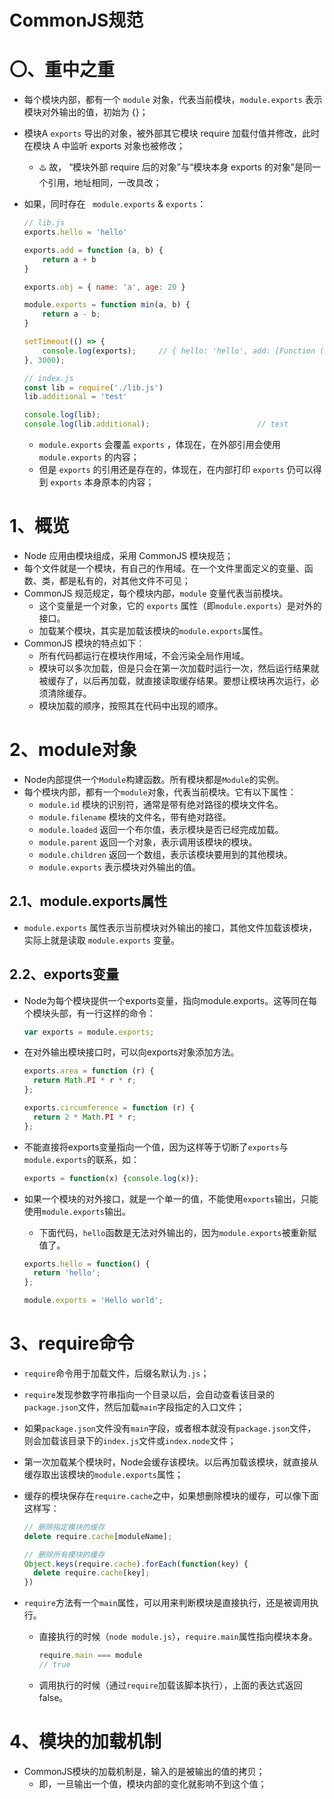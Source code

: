 # CommonJS规范

# 〇、重中之重

* 每个模块内部，都有一个 `module` 对象，代表当前模块，`module.exports` 表示模块对外输出的值，初始为 {}； 

* 模块A `exports` 导出的对象，被外部其它模块 require 加载付值并修改，此时在模块 A 中监听 exports 对象也被修改；

  * ♨️ 故， “模块外部 require 后的对象”与“模块本身 exports 的对象”是同一个引用，地址相同，一改具改；

* 如果，同时存在 ` module.exports` &  `exports`：

  ```js
  // lib.js
  exports.hello = 'hello'
  
  exports.add = function (a, b) {
      return a + b
  }
  
  exports.obj = { name: 'a', age: 20 }
  
  module.exports = function min(a, b) {
      return a - b;
  }
  
  setTimeout(() => {
      console.log(exports);		// { hello: 'hello', add: [Function (anonymous)], obj: { name: 'a', age: 20 } }
  }, 3000);
  ```

  ```js
  // index.js
  const lib = require('./lib.js')
  lib.additional = 'test'
  
  console.log(lib);																		// [Function: min] { additional: 'test' }
  console.log(lib.additional);                        // test
  ```

  * `module.exports` 会覆盖 `exports` ，体现在，在外部引用会使用 `module.exports` 的内容；
  * 但是 `exports` 的引用还是存在的，体现在，在内部打印 `exports` 仍可以得到 `exports` 本身原本的内容；

# 1、概览

* Node 应用由模块组成，采用 CommonJS 模块规范；
* 每个文件就是一个模块，有自己的作用域。在一个文件里面定义的变量、函数、类，都是私有的，对其他文件不可见；
* CommonJS 规范规定，每个模块内部，`module` 变量代表当前模块。
  * 这个变量是一个对象，它的 `exports` 属性（即`module.exports`）是对外的接口。
  * 加载某个模块，其实是加载该模块的`module.exports`属性。
* CommonJS 模块的特点如下：
  * 所有代码都运行在模块作用域，不会污染全局作用域。
  * 模块可以多次加载，但是只会在第一次加载时运行一次，然后运行结果就被缓存了，以后再加载，就直接读取缓存结果。要想让模块再次运行，必须清除缓存。
  * 模块加载的顺序，按照其在代码中出现的顺序。

# 2、module对象

* Node内部提供一个`Module`构建函数。所有模块都是`Module`的实例。
* 每个模块内部，都有一个`module`对象，代表当前模块。它有以下属性：
  * `module.id` 模块的识别符，通常是带有绝对路径的模块文件名。
  * `module.filename` 模块的文件名，带有绝对路径。
  * `module.loaded` 返回一个布尔值，表示模块是否已经完成加载。
  * `module.parent` 返回一个对象，表示调用该模块的模块。
  * `module.children` 返回一个数组，表示该模块要用到的其他模块。
  * `module.exports` 表示模块对外输出的值。 

## 2.1、module.exports属性

* `module.exports` 属性表示当前模块对外输出的接口，其他文件加载该模块，实际上就是读取 `module.exports` 变量。

## 2.2、exports变量

* Node为每个模块提供一个exports变量，指向module.exports。这等同在每个模块头部，有一行这样的命令：

  ```js
  var exports = module.exports;
  ```
  

* 在对外输出模块接口时，可以向exports对象添加方法。

  ```js
  exports.area = function (r) {
    return Math.PI * r * r;
  };
  
  exports.circumference = function (r) {
    return 2 * Math.PI * r;
  };
  ```

* 不能直接将exports变量指向一个值，因为这样等于切断了`exports`与`module.exports`的联系，如：

  ```js
  exports = function(x) {console.log(x)};
  ```

* 如果一个模块的对外接口，就是一个单一的值，不能使用`exports`输出，只能使用`module.exports`输出。

  * 下面代码，`hello`函数是无法对外输出的，因为`module.exports`被重新赋值了。

  ```js
  exports.hello = function() {
    return 'hello';
  };
  
  module.exports = 'Hello world';
  ```

# 3、require命令

* `require`命令用于加载文件，后缀名默认为`.js`；

* `require`发现参数字符串指向一个目录以后，会自动查看该目录的`package.json`文件，然后加载`main`字段指定的入口文件；

* 如果`package.json`文件没有`main`字段，或者根本就没有`package.json`文件，则会加载该目录下的`index.js`文件或`index.node`文件；

* 第一次加载某个模块时，Node会缓存该模块。以后再加载该模块，就直接从缓存取出该模块的`module.exports`属性；

* 缓存的模块保存在`require.cache`之中，如果想删除模块的缓存，可以像下面这样写：

  ```js
  // 删除指定模块的缓存
  delete require.cache[moduleName];
  
  // 删除所有模块的缓存
  Object.keys(require.cache).forEach(function(key) {
    delete require.cache[key];
  })
  ```

* `require`方法有一个`main`属性，可以用来判断模块是直接执行，还是被调用执行。

  * 直接执行的时候（`node module.js`），`require.main`属性指向模块本身。

    ```js
    require.main === module
    // true
    ```

  * 调用执行的时候（通过`require`加载该脚本执行），上面的表达式返回false。

# 4、模块的加载机制

* CommonJS模块的加载机制是，输入的是被输出的值的拷贝；
  * 即，一旦输出一个值，模块内部的变化就影响不到这个值；